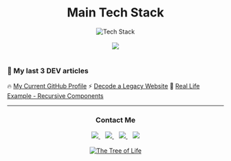 <div align="center">
<h1>Main Tech Stack</h1>

<div>

 <img src="https://skillicons.dev/icons?i=js,ts,react,html,css,nextjs,nodejs,gql,postgres,git&perline=5" alt="Tech Stack" /> 
 
</div>
  
  <br />
  
<div>
    <a href="https://github.com/danielbellmas">
      <img align="center" src="https://github-readme-stats.vercel.app/api/top-langs/?username=danielbellmas&layout=compact&theme=tokyonight&langs_count=6" />
    </a>
</div>

<br />

<div align="start">
 <h3>📝 My last 3 DEV articles</h3>

<!-- BLOG-POST-LIST:START -->
 🔥 [My Current GitHub Profile](https://dev.to/danielbellmas/my-current-github-profile-14m6)
 ⚡ [Decode a Legacy Website](https://dev.to/danielbellmas/decode-a-legacy-website-1ag1)
 🚀 [Real Life Example - Recursive Components](https://dev.to/danielbellmas/real-life-example-recursive-components-9je)<!-- BLOG-POST-LIST:END -->
</div>

---

<div align="center">
  
  <h3>Contact Me</h3>
  
  <div >
    <a href="https://www.linkedin.com/in/daniel-bellmas/" target="_blank">
      <img src="https://img.shields.io/badge/LinkedIn-0077B5?style=for-the-badge&logo=linkedin&logoColor=white">
    </a>&nbsp;&nbsp;
    <a href="https://dev.to/danielbellmas" target="_blank">
      <img src="https://img.shields.io/badge/dev.to-0A0A0A?style=for-the-badge&logo=dev.to&logoColor=white&color=black"/>
    </a>&nbsp;&nbsp;
    <a href="https://stackoverflow.com/users/14831834/daniel-bellmas" target="_blank">
      <img src="https://img.shields.io/badge/Stack_Overflow-FE7A16?style=for-the-badge&logo=stack-overflow&logoColor=black">
    </a>&nbsp;&nbsp;
    <a href="https://medium.com/@dbalmas7" target="_blank">
      <img src="https://img.shields.io/badge/Medium-12100E?style=for-the-badge&logo=medium&logoColor=white&color=black"/>
    </a>
  </div> 
   
</div>

<br />

  <a href="https://www.linkedin.com/in/daniel-bellmas/" target="_blank">
    <img alt="The Tree of Life" src="https://user-images.githubusercontent.com/76179660/136558695-b3462e1a-8f29-4b7a-87c3-1e9d8aaa7829.png" />
  </a>

</div>
